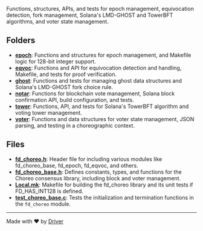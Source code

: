 <!--------------------------------------------------------------------------------->
<!-- IMPORTANT: This file is auto-generated by Driver (https://driver.ai). -------->
<!-- Manual edits may be overwritten on future commits. --------------------------->
<!--------------------------------------------------------------------------------->

Functions, structures, APIs, and tests for epoch management, equivocation detection, fork management, Solana's LMD-GHOST and TowerBFT algorithms, and voter state management.

## Folders
- **[epoch](epoch/README.md)**: Functions and structures for epoch management, and Makefile logic for 128-bit integer support.
- **[eqvoc](eqvoc/README.md)**: Functions and API for equivocation detection and handling, Makefile, and tests for proof verification.
- **[ghost](ghost/README.md)**: Functions and tests for managing ghost data structures and Solana's LMD-GHOST fork choice rule.
- **[notar](notar/README.md)**: Functions for blockchain vote management, Solana block confirmation API, build configuration, and tests.
- **[tower](tower/README.md)**: Functions, API, and tests for Solana's TowerBFT algorithm and voting tower management.
- **[voter](voter/README.md)**: Functions and data structures for voter state management, JSON parsing, and testing in a choreographic context.

## Files
- **[fd_choreo.h](fd_choreo.h.md)**: Header file for including various modules like fd_choreo_base, fd_epoch, fd_eqvoc, and others.
- **[fd_choreo_base.h](fd_choreo_base.h.md)**: Defines constants, types, and functions for the Choreo consensus library, including block and voter management.
- **[Local.mk](Local.mk.md)**: Makefile for building the fd_choreo library and its unit tests if FD_HAS_INT128 is defined.
- **[test_choreo_base.c](test_choreo_base.c.md)**: Tests the initialization and termination functions in the `fd_choreo` module.

---
Made with ❤️ by [Driver](https://www.driver.ai/)